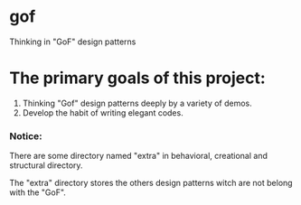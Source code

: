 # gof
Thinking in "GoF" design patterns
# **The primary goals of this project:**
1. Thinking "Gof" design patterns deeply by a variety of demos.
2. Develop the habit of writing elegant codes.

### Notice:
There are some directory named "extra" in behavioral, creational and structural directory.

The "extra" directory stores the others design patterns witch are not belong with the "GoF".
